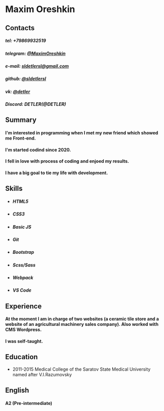 # Maxim Oreshkin

## Contacts

##### tel: 	    +79869932519
##### telegram: [@MaximOreshkin](https://t.me/MaximOreshkin)
##### e-mail: 	 sldetlersl@gmail.com
##### github: 	 [@sldetlersl](https://github.com/sldetlersl)
##### vk: 	     [@detler](https://vk.com/detler)
##### Discord: 	 DETLER(@DETLER)
## Summary
 
#### I'm interested in programming when I met my new friend which showed me Front-end. 
#### I'm started codind since 2020.
#### I fell in love with process of coding and enjoed my results.
#### I have a big goal to tie my life with development.
## Skills 

  * ##### HTML5
  * ##### CSS3
  * ##### Basic JS
  * ##### Git
  * ##### Bootstrap
  * ##### Scss/Sass
  * ##### Webpack
  * ##### VS Code
  
## Experience

#### At the moment I am in charge of two websites (a ceramic tile store and a website of an agricultural machinery sales company). Also worked with CMS Wordpress.
#### I was self-taught. 

## Education

  * 2011-2015 Medical College of the Saratov State Medical University named after V.I.Razumovsky
## English 

#### A2 (Pre-intermediate)